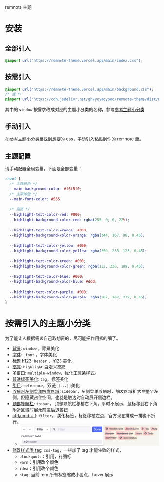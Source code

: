 remnote 主题

# 安装

## 全部引入

```css
@import url("https://remnote-theme.vercel.app/main/index.css");
```

## 按需引入

```css
@import url("https://remnote-theme.vercel.app/main/background.css");
/* 或 */
@import url("https://cdn.jsdelivr.net/gh/yoyooyooo/remnote-theme/dist/main/background.css");
```

其中的 `window` 按需求改成对应的主题小分类的名称，参考[参考主题小分类](https://github.com/yoyooyooo/remnote-theme#按需引入的主题小分类)

## 手动引入

在[参考主题小分类](https://github.com/yoyooyooo/remnote-theme#按需引入的主题小分类)里找到想要的 css，手动引入粘贴到你的 remnote 里。

## 主题配置

请手动配置全局变量，下面是全部变量：

```css
:root {
  /* 主背景色 */
  --main-background-color: #f6f5f0;
  /* 主字体色 */
  --main-font-color: #555;

  /* 高亮 */
  --highlight-text-color-red: #000;
  --highlight-background-color-red: rgba(255, 0, 0, 22%);

  --highlight-text-color-orange: #000;
  --highlight-background-color-orange: rgba(244, 167, 98, 0.45);

  --highlight-text-color-yellow: #000;
  --highlight-background-color-yellow: rgba(250, 233, 123, 0.45);

  --highlight-text-color-green: #000;
  --highlight-background-color-green: rgba(112, 230, 109, 0.45);

  --highlight-text-color-blue: #000;
  --highlight-background-color-blue: #ddd;

  --highlight-text-color-purple: #000;
  --highlight-background-color-purple: rgba(162, 102, 232, 0.45);
}
```

# 按需引入的主题小分类

为了能让人根据需求自己取想要的，尽可能把作用拆的细了。

- [背景](https://github.com/yoyooyooo/remnote-theme/blob/master/dist/main/background.css): `window` ，背景美化
- [字体](https://github.com/yoyooyooo/remnote-theme/blob/master/dist/main/font.css): ` font` ，字体美化
- [标题 h123](https://github.com/yoyooyooo/remnote-theme/blob/master/dist/main/background.css): `header` ，h123 美化
- [高亮](https://github.com/yoyooyooo/remnote-theme/blob/master/dist/main/background.css): `highlight` 自定义高亮
- [多窗口](https://github.com/yoyooyooo/remnote-theme/blob/master/dist/main/multiple-window.css): `multiple-window`，优化工具条样式。
- [普通标签美化](https://github.com/yoyooyooo/remnote-theme/blob/master/dist/main/tag.css): `tag`，标签美化
- [引用](https://github.com/yoyooyooo/remnote-theme/blob/master/dist/main/reference.css): `reference`，双链`[[...]]`美化
- [收缩时左侧菜单触发区域](https://github.com/yoyooyooo/remnote-theme/blob/master/dist/main/sidebar.css): `sidebar`，左侧菜单收缩时，触发区域扩大至整个左侧，但隐藏占位空间，也就是触边时自动展开侧边栏。
- [顶部导航栏](https://github.com/yoyooyooo/remnote-theme/blob/master/dist/main/topbar.css): `topbar`， 顶部导航栏移植右下角，平时不展示，鼠标移到右下角附近区域时展示前进后退按钮
- [ctrl/cmd + f](https://github.com/yoyooyooo/remnote-theme/blob/master/dist/main/filter.css): `filter`， 美化标签，标签移植左边，官方现在排成一排也不折行。
  - <img src="https://raw.githubusercontent.com/yoyooyooo/remnote-theme/master/images/filter.png" width="700" alt="filter"/>
- [修改样式类 tag](https://github.com/yoyooyooo/remnote-theme/blob/master/dist/main/css-tag.css): `css-tag`，一些加了 tag 才能生效的样式，
  - `blockquote`：引用，待图标
  - `warn`：引用改个颜色
  - `idea`：引用改个颜色
  - `htag`: 当前 rem 所有标签缩成小圆点，hover 展示
